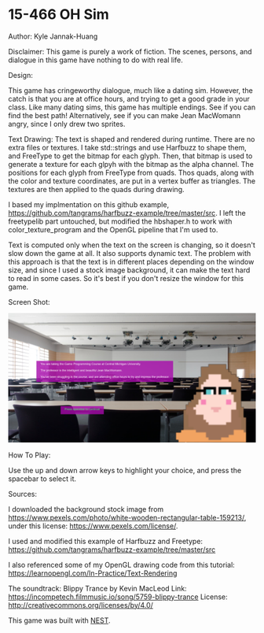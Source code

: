 # 15-466 OH Sim

Author: Kyle Jannak-Huang

Disclaimer: This game is purely a work of fiction. The scenes, persons, and dialogue in this game have nothing to do with real life.

Design: 

This game has cringeworthy dialogue, much like a dating sim. However, the catch is that you are at office hours, and trying to get a good grade in your class.
Like many dating sims, this game has multiple endings. See if you can find the best path! Alternatively, see if you can make Jean MacWomann angry, since I only drew two sprites.

Text Drawing: The text is shaped and rendered during runtime. There are no extra files or textures. I take std::strings and use Harfbuzz to shape them,
and FreeType to get the bitmap for each glyph. Then, that bitmap is used to generate a texture for each glpyh with the bitmap as the alpha channel.
The positions for each glyph from FreeType from quads. Thos quads, along with the color and texture coordinates, are put in a vertex buffer as triangles.
The textures are then applied to the quads during drawing.

I based my implmentation on this github example, https://github.com/tangrams/harfbuzz-example/tree/master/src. I left the freetypelib part untouched, but modified
the hbshaper.h to work with color_texture_program and the OpenGL pipeline that I'm used to.

Text is computed only when the text on the screen is changing, so it doesn't slow down the game at all. It also supports dynamic text. 
The problem with this approach is that the text is in different places depending on the window size, and since I used a stock image background,
it can make the text hard to read in some cases. So it's best if you don't resize the window for this game.

Screen Shot:

![Screen Shot](screenshot.png)

How To Play:

Use the up and down arrow keys to highlight your choice, and press the spacebar to select it.

Sources: 

I downloaded the background stock image from https://www.pexels.com/photo/white-wooden-rectangular-table-159213/, under this license: https://www.pexels.com/license/.

I used and modified this example of Harfbuzz and Freetype: https://github.com/tangrams/harfbuzz-example/tree/master/src

I also referenced some of my OpenGL drawing code from this tutorial: https://learnopengl.com/In-Practice/Text-Rendering

The soundtrack:
Blippy Trance by Kevin MacLeod
Link: https://incompetech.filmmusic.io/song/5759-blippy-trance
License: http://creativecommons.org/licenses/by/4.0/

This game was built with [NEST](NEST.md).


